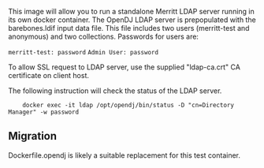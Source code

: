 This image will allow you to run a standalone Merritt LDAP server running in its own docker container.
The OpenDJ LDAP server is prepopulated with the barebones.ldif input data file.  This file includes two users 
(merritt-test and anonymous) and two collections.  Passwords for users are:

`merritt-test: password`
`Admin User: password`

To allow SSL request to LDAP server, use the supplied "ldap-ca.crt" CA certificate on client host.

The following instruction will check the status of the LDAP server.
```
    docker exec -it ldap /opt/opendj/bin/status -D "cn=Directory Manager" -w password
```

## Migration

Dockerfile.opendj is likely a suitable replacement for this test container.